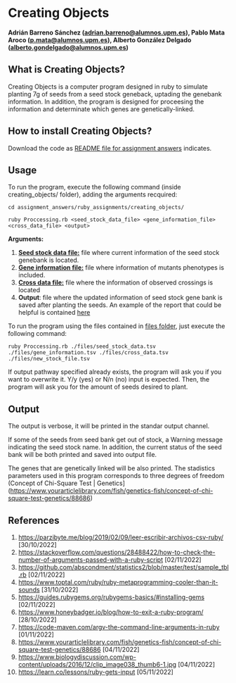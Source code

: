 # Creating Objects
**Adrián Barreno Sánchez (adrian.barreno@alumnos.upm.es), Pablo Mata Aroco (p.mata@alumnos.upm.es), Alberto González Delgado (alberto.gondelgado@alumnos.upm.es)**

## What is Creating Objects?

Creating Objects is a computer program designed in ruby to simulate planting 7g of seeds from a seed stock geneback, uptading the genebank information. In addition, the program is designed for proceesing the information and determinate which genes are genetically-linked. 

## How to install Creating Objects?
Download the code as [README file for assignment answers](../README.md) indicates. 

## Usage

To run the program, execute the following command (inside creating_objects/ folder), adding the arguments recquired:

```
cd assignment_answers/ruby_assignments/creating_objects/
```
```
ruby Proccessing.rb <seed_stock_data_file> <gene_information_file> <cross_data_file> <output> 
```
**Arguments:**
1. **[Seed stock data file:](files/seed_stock_data.tsv)** file where current information of the seed stock genebank is located.
2. **[Gene information file:](file/gene_information.tsv)** file where information of mutants phenotypes is included.
3. **[Cross data file:](file/cross_data.tsv)** file where the information of observed crossings is located
4. **Output**: file where the updated information of seed stock gene bank is saved after planting the seeds. An example of the report that could be helpful is contained [here](file/output_file.tsv)

To run the program using the files contained in [files folder](files/), just execute the following command:
```
ruby Proccessing.rb ./files/seed_stock_data.tsv ./files/gene_information.tsv ./files/cross_data.tsv ./files/new_stock_file.tsv  
```
If output pathway specified already exists, the program will ask you if you want to overwrite it. Y/y (yes) or N/n (no) input is expected.
Then, the program will ask you for the amount of seeds desired to plant.


## Output
The output is verbose, it will be printed in the standar output channel.

If some of the seeds from seed bank get out of stock, a Warning message indicating the seed stock name. In addition, the current status of the seed bank will be both printed and saved into output file.

The genes that are genetically linked will be also printed. The stadistics parameters used in this program corresponds to three degrees of freedom (Concept of Chi-Square Test | Genetics](https://www.yourarticlelibrary.com/fish/genetics-fish/concept-of-chi-square-test-genetics/88686)


## References

1. https://parzibyte.me/blog/2019/02/09/leer-escribir-archivos-csv-ruby/ [30/10/2022]
2. https://stackoverflow.com/questions/28488422/how-to-check-the-number-of-arguments-passed-with-a-ruby-script [02/11/2022]
3. https://github.com/abscondment/statistics2/blob/master/test/sample_tbl.rb [02/11/2022]
4. https://www.toptal.com/ruby/ruby-metaprogramming-cooler-than-it-sounds [31/10/2022]
5. https://guides.rubygems.org/rubygems-basics/#installing-gems [02/11/2022]
6. https://www.honeybadger.io/blog/how-to-exit-a-ruby-program/ [28/10/2022]
7. https://code-maven.com/argv-the-command-line-arguments-in-ruby [01/11/2022]
8. https://www.yourarticlelibrary.com/fish/genetics-fish/concept-of-chi-square-test-genetics/88686 [04/11/2022]
9. https://www.biologydiscussion.com/wp-content/uploads/2016/12/clip_image038_thumb6-1.jpg [04/11/2022]
10. https://learn.co/lessons/ruby-gets-input [05/11/2022]
